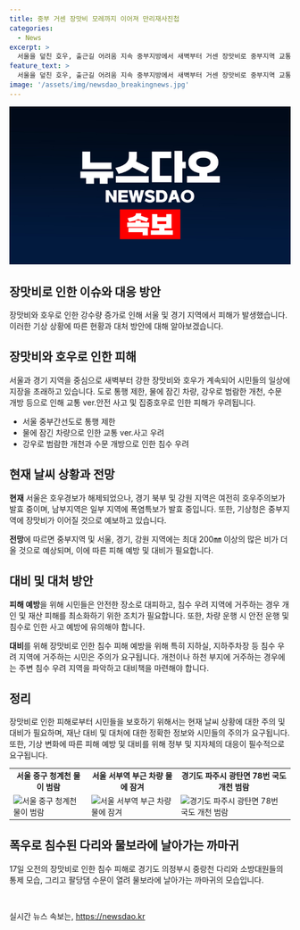 ```yaml
---
title: 중부 거센 장맛비 모레까지 이어져 만리재사진첩
categories:
  - News
excerpt: >
  서울을 덮친 호우, 출근길 어려움 지속 중부지방에서 새벽부터 거센 장맛비로 중부지역 교통 ver. 복구가 어렵다. 기상청, 서울에 호우긴급재난문자. 남부폭염특보, 제주도 폭염특보. 중부 장맛비 내일까지 예상, 주의 요망. 호우로 인한 피해 최소화에 주목. (150자)
feature_text: >
  서울을 덮친 호우, 출근길 어려움 지속 중부지방에서 새벽부터 거센 장맛비로 중부지역 교통 ver. 복구가 어렵다. 기상청, 서울에 호우긴급재난문자. 남부폭염특보, 제주도 폭염특보. 중부 장맛비 내일까지 예상, 주의 요망. 호우로 인한 피해 최소화에 주목. (150자)
image: '/assets/img/newsdao_breakingnews.jpg'
---
```


<p><img src="/assets/img/newsdao_breakingnews.jpg" alt="pcversion 속보" /></p>

<h2>장맛비로 인한 이슈와 대응 방안</h2>

<p data-ke-size="size16">장맛비와 호우로 인한 강수량 증가로 인해 서울 및 경기 지역에서 피해가 발생했습니다. 이러한 기상 상황에 따른 현황과 대처 방안에 대해 알아보겠습니다.</p>

<h2 data-ke-size="size26">장맛비와 호우로 인한 피해</h2>

<p>서울과 경기 지역을 중심으로 새벽부터 강한 장맛비와 호우가 계속되어 시민들의 일상에 지장을 초래하고 있습니다. 도로 통행 제한, 물에 잠긴 차량, 강우로 범람한 개천, 수문 개방 등으로 인해 교통 ver.안전 사고 및 집중호우로 인한 피해가 우려됩니다.</p>

<ul>
  <li>서울 중부간선도로 통행 제한</li>
  <li>물에 잠긴 차량으로 인한 교통 ver.사고 우려</li>
  <li>강우로 범람한 개천과 수문 개방으로 인한 침수 우려</li>
</ul>

<h2 data-ke-size="size26">현재 날씨 상황과 전망</h2>

<p><b>현재</b> 서울은 호우경보가 해제되었으나, 경기 북부 및 강원 지역은 여전히 호우주의보가 발효 중이며, 남부지역은 일부 지역에 폭염특보가 발효 중입니다. 또한, 기상청은 중부지역에 장맛비가 이어질 것으로 예보하고 있습니다.</p>

<p><b>전망</b>에 따르면 중부지역 및 서울, 경기, 강원 지역에는 최대 200㎜ 이상의 많은 비가 더 올 것으로 예상되며, 이에 따른 피해 예방 및 대비가 필요합니다.</p>

<h2 data-ke-size="size26">대비 및 대처 방안</h2>

<p><b>피해 예방</b>을 위해 시민들은 안전한 장소로 대피하고, 침수 우려 지역에 거주하는 경우 개인 및 재산 피해를 최소화하기 위한 조치가 필요합니다. 또한, 차량 운행 시 안전 운행 및 침수로 인한 사고 예방에 유의해야 합니다.</p>

<p><b>대비</b>를 위해 장맛비로 인한 침수 피해 예방을 위해 특히 지하실, 지하주차장 등 침수 우려 지역에 거주하는 시민은 주의가 요구됩니다. 개천이나 하천 부지에 거주하는 경우에는 주변 침수 우려 지역을 파악하고 대비책을 마련해야 합니다.</p>

<h2 data-ke-size="size26">정리</h2>

<p>장맛비로 인한 피해로부터 시민들을 보호하기 위해서는 현재 날씨 상황에 대한 주의 및 대비가 필요하며, 재난 대비 및 대처에 대한 정확한 정보와 시민들의 주의가 요구됩니다. 또한, 기상 변화에 따른 피해 예방 및 대비를 위해 정부 및 지자체의 대응이 필수적으로 요구됩니다.</p>

<table>
  <tr>
    <td style="text-align: center; height: 17px;"><b>서울 중구 청계천 물이 범람</b></td>
    <td style="text-align: center; height: 17px;"><b>서울 서부역 부근 차량 물에 잠겨</b></td>
    <td style="text-align: center; height: 17px;"><b>경기도 파주시 광탄면 78번 국도 개천 범람</b></td>
  </tr>
  <tr>
    <td><img src="https://imageurl1.jpg" alt="서울 중구 청계천 물이 범람"></td>
    <td><img src="https://imageurl2.jpg" alt="서울 서부역 부근 차량 물에 잠겨"></td>
    <td><img src="https://imageurl3.jpg" alt="경기도 파주시 광탄면 78번 국도 개천 범람"></td>
  </tr>
</table>

<h2 data-ke-size="size26">폭우로 침수된 다리와 물보라에 날아가는 까마귀</h2>

<p>17일 오전의 장맛비로 인한 침수 피해로 경기도 의정부시 중랑천 다리와 소방대원들의 통제 모습, 그리고 팔당댐 수문이 열려 물보라에 날아가는 까마귀의 모습입니다.</p>

<p data-ke-size="size16">&nbsp;</p>
실시간 뉴스 속보는, <a href="https://newsdao.kr" rel="dofollow">https://newsdao.kr</a>


